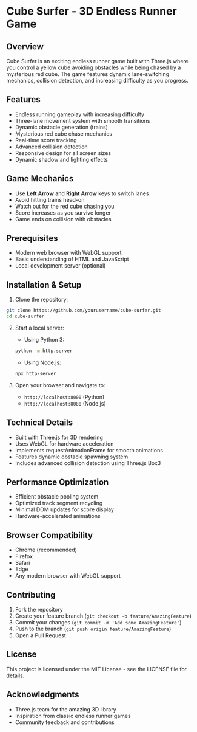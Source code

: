 # Cube Surfer - 3D Endless Runner Game

## Overview
Cube Surfer is an exciting endless runner game built with Three.js where you control a yellow cube avoiding obstacles while being chased by a mysterious red cube. The game features dynamic lane-switching mechanics, collision detection, and increasing difficulty as you progress.

## Features
- Endless running gameplay with increasing difficulty
- Three-lane movement system with smooth transitions
- Dynamic obstacle generation (trains)
- Mysterious red cube chase mechanics
- Real-time score tracking
- Advanced collision detection
- Responsive design for all screen sizes
- Dynamic shadow and lighting effects

## Game Mechanics
- Use **Left Arrow** and **Right Arrow** keys to switch lanes
- Avoid hitting trains head-on
- Watch out for the red cube chasing you
- Score increases as you survive longer
- Game ends on collision with obstacles

## Prerequisites
- Modern web browser with WebGL support
- Basic understanding of HTML and JavaScript
- Local development server (optional)

## Installation & Setup

1. Clone the repository:

```bash
git clone https://github.com/yourusername/cube-surfer.git
cd cube-surfer
```

2. Start a local server:
   - Using Python 3:
   ```bash
   python -m http.server
   ```
   - Using Node.js:
   ```bash
   npx http-server
   ```

3. Open your browser and navigate to:
   - `http://localhost:8000` (Python)
   - `http://localhost:8080` (Node.js)

## Technical Details
- Built with Three.js for 3D rendering
- Uses WebGL for hardware acceleration
- Implements requestAnimationFrame for smooth animations
- Features dynamic obstacle spawning system
- Includes advanced collision detection using Three.js Box3

## Performance Optimization
- Efficient obstacle pooling system
- Optimized track segment recycling
- Minimal DOM updates for score display
- Hardware-accelerated animations

## Browser Compatibility
- Chrome (recommended)
- Firefox
- Safari
- Edge
- Any modern browser with WebGL support

## Contributing
1. Fork the repository
2. Create your feature branch (`git checkout -b feature/AmazingFeature`)
3. Commit your changes (`git commit -m 'Add some AmazingFeature'`)
4. Push to the branch (`git push origin feature/AmazingFeature`)
5. Open a Pull Request

## License
This project is licensed under the MIT License - see the LICENSE file for details.

## Acknowledgments
- Three.js team for the amazing 3D library
- Inspiration from classic endless runner games
- Community feedback and contributions

